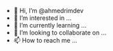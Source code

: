 - 👋 Hi, I’m @ahmedrimdev
- 👀 I’m interested in ...
- 🌱 I’m currently learning ...
- 💞️ I’m looking to collaborate on ...
- 📫 How to reach me ...

<!---
ahmedrimdev/ahmedrimdev is a ✨ special ✨ repository because its `README.md` (this file) appears on your GitHub profile.
You can click the Preview link to take a look at your changes.
--->
